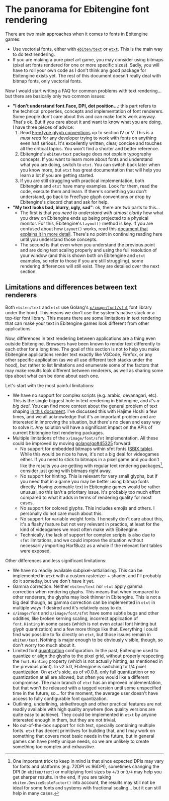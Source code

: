# The panorama for Ebitengine font rendering

There are two main approaches when it comes to fonts in Ebitengine games:
- Use vectorial fonts, either with [`ebiten/text`](https://pkg.go.dev/github.com/hajimehoshi/ebiten/v2/text) or [`etxt`](https://pkg.go.dev/github.com/tinne26/etxt). This is the main way to do text rendering.
- If you are making a pure pixel art game, you may consider using bitmaps (pixel art fonts rendered for one or more specific sizes). Sadly, you will have to roll your own code as I don't think any good package for Ebitengine exists yet. The rest of this document doesn't really deal with bitmap fonts, only vectorial fonts.

Now I would start writing a FAQ for common problems with text rendering... but there are basically only two common issues:
- **"I don't understand font.Face, DPI, dot position...**: this part refers to the technical properties, concepts and implementation of font renderers. Some people don't care about this and can make fonts work anyway. That's ok. But if you care about it and want to know what you are doing, I have three pieces of advice:
	1. Read [FreeType glyph conventions](https://freetype.org/freetype2/docs/glyphs/index.html) up to section IV or V. This is a *must read* for any developer trying to work with fonts on anything even half serious. It's excellently written, clear, concise and touches all the critical topics. You won't find a shorter and better reference.
	2. Ebitengine's `ebiten/text` package does not explain typography concepts. If you want to learn more about fonts and understand what you are doing, switch to `etxt`. You can switch back later when you know more, but `etxt` has great documentation that will help you learn a lot if you are getting started.
	3. If you are still struggling with practical implementation, both Ebitengine and `etxt` have many examples. Look for them, read the code, execute them and learn. If there's something you don't understand, go back to FreeType glyph conventions or drop by Ebitengine's discord chat and ask for help.
- **"My text looks bad, blurry, ugly, sad"**: ok, there are two parts to this...
	- The first is that *you need to understand with utmost clarity* how what you draw on Ebitengine ends up being projected to a physical monitor. For this, Ebitengine's `Layout()` method is key. If you are confused about how `Layout()` works, read this [document that explains it in more detail](https://github.com/tinne26/kage-desk/blob/main/docs/tutorials/ebitengine_game.md#layout). There's no point in continuing reading here until you understand those concepts.
	- The second is that even when you understand the previous point and are doing text scaling properly and using the full resolution of your window (and this is shown both on Ebitengine and `etxt` examples, so refer to those if you are still struggling), some rendering differences will still exist. They are detailed over the next section.


## Limitations and differences between text renderers

Both `ebiten/text` and `etxt` use Golang's [`x/image/font/sfnt`](https://pkg.go.dev/golang.org/x/image/font/sfnt) font library under the hood. This means we don't use the system's native stack or a top-tier font library. This means there are some limitations in text rendering that can make your text in Ebitengine games look different from other applications.

Now, differences in text rendering between applications are a thing even outside Ebitengine. Browsers have been known to render text differently to each other for a long time. The goal of this section is not to help you make Ebitengine applications render text exactly like VSCode, Firefox, or any other specific application (as we all use different tech stacks under the hood), but rather to list limitations and enumerate some of the factors that may make results look different between renderers, as well as sharing some tips about what can be done about each one.

Let's start with the most painful limitations:
- We have no support for complex scripts (e.g. arabic, devanagari, etc). This is the single biggest hole in text rendering in Ebitengine, and *it's a big deal*. You can find more context about the general problem of text shaping [in this document](https://github.com/tinne26/etxt/blob/main/docs/shaping.md). I've discussed this with Hajime Hoshi a few times, and we all acknowledge that it's an important problem and are interested in improving the situation, but there's no clean and easy way to solve it. Any solution will have a significant impact on the APIs of current Ebitengine text rendering packages.
- Multiple limitations of the `x/image/font/sfnt` implementation. All these could be improved by moving [golang/go#45325](https://github.com/golang/go/issues/45325) forward:
	- No support for embedded bitmaps within sfnt fonts ([SBIX table](https://learn.microsoft.com/en-us/typography/opentype/otspec183/sbix)). While this would be nice to have, it's not a big deal for videogames either. If you need to stick to bitmaps in a pixel game and you don't like the results you are getting with regular text rendering packages[^1], consider just going with bitmaps right away.
	- No support for hinting. This is relevant for very small glyphs, but if you need that in a game you may be better using bitmap fonts directly. Having zoomable text in Ebitengine games would be rather unusual, so this isn't a prioritary issue. It's probably too much effort compared to what it adds in terms of rendering quality for most cases.
	- No support for colored glyphs. This includes emojis and others. I personally do not care much about this.
	- No support for variable weight fonts. I honestly don't care about this, it's a flashy feature but not very relevant in practice, at least for the kind of videogames we most often make with Ebitengine.
	- Technically, the lack of support for complex scripts is also due to `sfnt` limitations, and we could improve the situation without necessarily importing HarfBuzz as a whole if the relevant font tables were exposed.

[^1]: One important trick to keep in mind is that since expected DPIs may vary for fonts and platforms (e.g. 72DPI vs 96DPI), sometimes changing the DPI (in `ebiten/text`) or multiplying font sizes by `4/3` or `3/4` may help you get sharper results. In the end, if you are taking `ebiten.DeviceScaleFactor()` into account, the results may still not be ideal for some fonts and systems with fractional scaling... but it can still help in many cases.

Other differences and less significant limitations:
- We have no readily available subpixel-antialiasing. This can be implemented in `etxt` with a custom rasterizer + shader, and I'll probably do it someday, but we don't have it yet.
- Gamma correction. Neither `ebiten/text` nor `etxt` apply gamma correction when rendering glyphs. This means that when compared to other renderers, the glyphs may look thinner in Ebitengine. This is not a big deal though, as gamma correction can be implemented in `etxt` in multiple ways if desired and it's relatively easy to do.
- `x/image/font` and `x/image/font/sfnt` have some subtle bugs and other oddities, like broken kerning scaling, incorrect application of `font.Hinting` in some cases (which is not even actual font hinting but glyph quantization) and a few more things like that. Everything I could find was possible to fix directly on `etxt`, but those issues remain in `ebiten/text`. Nothing is major enough to be obviously visible, though, so don't worry too much about it.
- Limited font [quantization](https://github.com/tinne26/etxt/blob/main/docs/quantization.md) configuration. In the past, Ebitengine used to quantize or align the glyphs to the pixel grid, without properly respecting the `font.Hinting` property (which is not actually hinting, as mentioned in the previous point). In v2.5.0, Ebitengine is switching to 1/4 pixel quantization. On `etxt`'s side, as of v0.0.8, only full quantization or no quantization at all are allowed, but often you would like a different compromise. The main branch of `etxt` has an improved implementation, but that won't be released with a tagged version until some unspecified time in the future, so... for the moment, the average user doesn't have access to fully configurable font quantization.
- Outlining, underlining, strikethrough and other practical features are not readily available with high quality anywhere (low quality versions are quite easy to achieve). They could be implemented in `etxt` by anyone interested enough in them, but they are not trivial.
- No out-of-the-box support for rich text, specially combining multiple fonts. `etxt` has decent primitives for building that, and I may work on something that covers most basic needs in the future, but in general games can have pretty unique needs, so we are unlikely to create something too complex and exhaustive.

